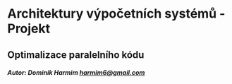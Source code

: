 # Architektury výpočetních systémů - Projekt
## Optimalizace paralelního kódu

##### Autor: Dominik Harmim <harmim6@gmail.com>
